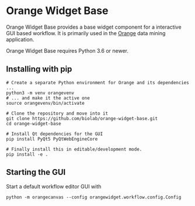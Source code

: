 Orange Widget Base
==================

Orange Widget Base provides a base widget component for a interactive GUI
based workflow. It is primarily used in the [Orange] data mining application.

[Orange]: http://orange.biolab.si/

Orange Widget Base requires Python 3.6 or newer.

Installing with pip
-------------------

    # Create a separate Python environment for Orange and its dependencies ...
    python3 -m venv orangevenv
    # ... and make it the active one
    source orangevenv/bin/activate

    # Clone the repository and move into it
    git clone https://github.com/biolab/orange-widget-base.git
    cd orange-widget-base

    # Install Qt dependencies for the GUI
    pip install PyQt5 PyQtWebEngineCore

    # Finally install this in editable/development mode.
    pip install -e .

Starting the GUI
----------------

Start a default workflow editor GUI with

    python -m orangecanvas --config orangewidget.workflow.config.Config
